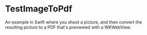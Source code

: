 # TestImageToPdf

An example in Swift where you shoot a picture, and then convert the resulting
picture to a PDF that's previewed with a WKWebView.

